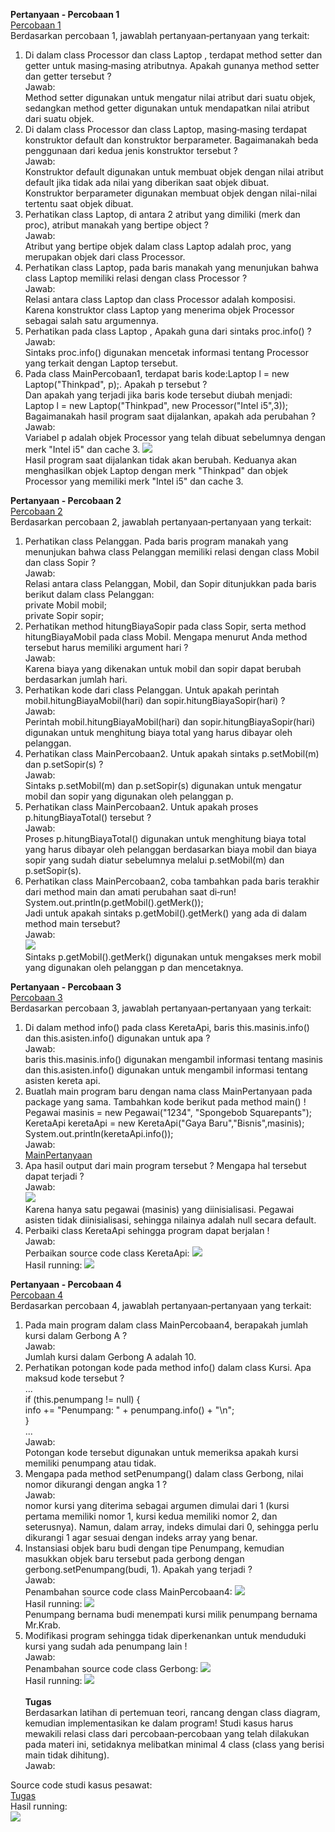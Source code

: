 **Pertanyaan - Percobaan 1** <br>
<a href="percobaan1">Percobaan 1</a> <br>
Berdasarkan percobaan 1, jawablah pertanyaan‑pertanyaan yang terkait:
1. Di dalam class Processor dan class Laptop , terdapat method setter dan getter untuk masing‑masing atributnya. Apakah gunanya method setter dan getter tersebut ? <br>
Jawab: <br>
Method setter digunakan untuk mengatur nilai atribut dari suatu objek, sedangkan method getter digunakan untuk mendapatkan nilai atribut dari suatu objek. <br>
2. Di dalam class Processor dan class Laptop, masing‑masing terdapat konstruktor default dan konstruktor berparameter. Bagaimanakah beda penggunaan dari kedua jenis konstruktor tersebut ? <br>
Jawab: <br>
Konstruktor default digunakan untuk membuat objek dengan nilai atribut default jika tidak ada nilai yang diberikan saat objek dibuat. <br>
Konstruktor berparameter digunakan membuat objek dengan nilai-nilai tertentu saat objek dibuat. <br>
3. Perhatikan class Laptop, di antara 2 atribut yang dimiliki (merk dan proc), atribut manakah yang bertipe object ? <br>
Jawab: <br>
Atribut yang bertipe objek dalam class Laptop adalah proc, yang merupakan objek dari class Processor. <br>
4. Perhatikan class Laptop, pada baris manakah yang menunjukan bahwa class Laptop memiliki relasi dengan class Processor ? <br>
Jawab: <br>
Relasi antara class Laptop dan class Processor adalah komposisi. Karena konstruktor class Laptop yang menerima objek Processor sebagai salah satu argumennya. <br>
5. Perhatikan pada class Laptop , Apakah guna dari sintaks proc.info() ? <br>
Jawab: <br>
Sintaks proc.info() digunakan mencetak informasi tentang Processor yang terkait dengan Laptop tersebut. <br>
1. Pada class MainPercobaan1, terdapat baris kode:Laptop l = new Laptop("Thinkpad", p);. Apakah p tersebut ? <br>
Dan apakah yang terjadi jika baris kode tersebut diubah menjadi: <br>
Laptop l = new Laptop("Thinkpad", new Processor("Intel i5",3)); <br> 
Bagaimanakah hasil program saat dijalankan, apakah ada perubahan ? <br>
Jawab: <br>
Variabel p adalah objek Processor yang telah dibuat sebelumnya dengan merk "Intel i5" dan cache 3.
<img src=img\P1S6.png> <br>
Hasil program saat dijalankan tidak akan berubah. Keduanya akan menghasilkan objek Laptop dengan merk "Thinkpad" dan objek Processor yang memiliki merk "Intel i5" dan cache 3.

**Pertanyaan - Percobaan 2** <br>
<a href="percobaan2">Percobaan 2</a> <br>
Berdasarkan percobaan 2, jawablah pertanyaan‑pertanyaan yang terkait:
1. Perhatikan class Pelanggan. Pada baris program manakah yang menunjukan bahwa class Pelanggan memiliki relasi dengan class Mobil dan class Sopir ? <br>
Jawab: <br>
Relasi antara class Pelanggan, Mobil, dan Sopir ditunjukkan pada baris berikut dalam class Pelanggan: <br>
private Mobil mobil; <br>
private Sopir sopir; <br>
2. Perhatikan method hitungBiayaSopir pada class Sopir, serta method hitungBiayaMobil pada class Mobil. Mengapa menurut Anda method tersebut harus memiliki argument hari ? <br>
Jawab: <br>
Karena biaya yang dikenakan untuk mobil dan sopir dapat berubah berdasarkan jumlah hari. <br>
3. Perhatikan kode dari class Pelanggan. Untuk apakah perintah mobil.hitungBiayaMobil(hari) dan sopir.hitungBiayaSopir(hari) ? <br>
Jawab: <br>
Perintah mobil.hitungBiayaMobil(hari) dan sopir.hitungBiayaSopir(hari) digunakan untuk menghitung biaya total yang harus dibayar oleh pelanggan. <br>
4. Perhatikan class MainPercobaan2. Untuk apakah sintaks p.setMobil(m) dan p.setSopir(s) ? <br>
Jawab: <br>
Sintaks p.setMobil(m) dan p.setSopir(s) digunakan untuk mengatur mobil dan sopir yang digunakan oleh pelanggan p. <br>
5. Perhatikan class MainPercobaan2. Untuk apakah proses p.hitungBiayaTotal() tersebut ? <br>
Jawab: <br>
Proses p.hitungBiayaTotal() digunakan untuk menghitung biaya total yang harus dibayar oleh pelanggan berdasarkan biaya mobil dan biaya sopir yang sudah diatur sebelumnya melalui p.setMobil(m) dan p.setSopir(s). <br>
6. Perhatikan class MainPercobaan2, coba tambahkan pada baris terakhir dari method main dan amati perubahan saat di‑run! <br>
System.out.println(p.getMobil().getMerk()); <br>
Jadi untuk apakah sintaks p.getMobil().getMerk() yang ada di dalam method main tersebut? <br>
Jawab: <br>
<img src=img\P2S6.png> <br>
Sintaks p.getMobil().getMerk() digunakan untuk mengakses merk mobil yang digunakan oleh pelanggan p dan mencetaknya. <br>

**Pertanyaan - Percobaan 3** <br>
<a href="percobaan3">Percobaan 3</a> <br>
Berdasarkan percobaan 3, jawablah pertanyaan‑pertanyaan yang terkait:
1. Di dalam method info() pada class KeretaApi, baris this.masinis.info() dan this.asisten.info() digunakan untuk apa ? <br>
Jawab: <br>
baris this.masinis.info() digunakan mengambil informasi tentang masinis dan this.asisten.info() digunakan untuk mengambil informasi tentang asisten kereta api. <br>
2. Buatlah main program baru dengan nama class MainPertanyaan pada package yang sama. Tambahkan kode berikut pada method main() !
Pegawai masinis = new Pegawai("1234", "Spongebob
Squarepants"); <br>
KeretaApi keretaApi = new KeretaApi("Gaya Baru","Bisnis",masinis); <br>
System.out.println(keretaApi.info()); <br>
Jawab: <br>
<a href="percobaan3/MainPertanyaan.java">MainPertanyaan</a> <br>
3. Apa hasil output dari main program tersebut ? Mengapa hal tersebut dapat terjadi ? <br>
Jawab: <br>
<img src=img\P3S3.png> <br>
Karena hanya satu pegawai (masinis) yang diinisialisasi. Pegawai asisten tidak diinisialisasi, sehingga nilainya adalah null secara default. <br>
4. Perbaiki class KeretaApi sehingga program dapat berjalan ! <br>
Jawab: <br>
Perbaikan source code class KeretaApi:
<img src=img\P3S41.png> <br>
Hasil running:
<img src=img\P3S42.png> <br>

**Pertanyaan - Percobaan 4** <br>
<a href="percobaan4">Percobaan 4</a> <br>
Berdasarkan percobaan 4, jawablah pertanyaan‑pertanyaan yang terkait:
1. Pada main program dalam class MainPercobaan4, berapakah jumlah kursi dalam Gerbong A ? <br>
Jawab: <br>
Jumlah kursi dalam Gerbong A adalah 10. <br>
2. Perhatikan potongan kode pada method info() dalam class Kursi. Apa maksud kode tersebut ? <br>
... <br>
if (this.penumpang != null) { <br>
info += "Penumpang: " + penumpang.info() + "\n"; <br>
} <br>
... <br>
Jawab: <br>
 Potongan kode tersebut digunakan untuk memeriksa apakah kursi memiliki penumpang atau tidak.<br>
3. Mengapa pada method setPenumpang() dalam class Gerbong, nilai nomor dikurangi dengan angka 1 ? <br>
Jawab: <br>
nomor kursi yang diterima sebagai argumen dimulai dari 1 (kursi pertama memiliki nomor 1, kursi kedua memiliki nomor 2, dan seterusnya). Namun, dalam array, indeks dimulai dari 0, sehingga perlu dikurangi 1 agar sesuai dengan indeks array yang benar. <br>
4. Instansiasi objek baru budi dengan tipe Penumpang, kemudian masukkan objek baru tersebut pada gerbong dengan gerbong.setPenumpang(budi, 1). Apakah yang terjadi ? <br>
Jawab: <br>
Penambahan source code class MainPercobaan4:
<img src=img\P4S41.png> <br>
Hasil running:
<img src=img\P4S42.png> <br>
Penumpang bernama budi menempati kursi milik penumpang bernama Mr.Krab. <br>
5. Modifikasi program sehingga tidak diperkenankan untuk menduduki kursi yang sudah ada
penumpang lain ! <br>
Jawab: <br>
Penambahan source code class Gerbong:
<img src=img\P4S51.png> <br>
Hasil running:
<img src=img\P4S52.png> <br>
<br>**Tugas** <br>
Berdasarkan latihan di pertemuan teori, rancang dengan class diagram, kemudian implementasikan ke dalam program! Studi kasus harus mewakili relasi class dari percobaan‑percobaan yang telah dilakukan pada materi ini, setidaknya melibatkan minimal 4 class (class yang berisi main tidak dihitung).<br>
Jawab: <br>

Source code studi kasus pesawat: <br>
<a href="Tugas">Tugas</a> <br>
Hasil running: <br>
<img src=img\T.png> <br>
